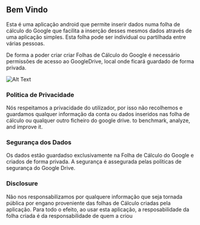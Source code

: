 ## Bem Vindo

Esta é uma aplicação android que permite inserir dados numa folha de cálculo do Google que facilita a inserção desses mesmos dados através de uma aplicação simples. Esta folha pode ser individual ou partilhada entre várias pessoas.

De forma a poder criar criar Folhas de Cálculo do Google é necessário permissões de acesso ao GoogleDrive, local onde ficará guardado de forma privada.

![Alt Text](despesas_help.gif)
### Politica de Privacidade
Nós respeitamos a privacidade do utilizador, por isso não recolhemos e guardamos qualquer informação da conta ou dados inseridos nas folha de cálculo ou qualquer outro ficheiro do google drive. to benchmark, analyze, and improve it.

### Segurança dos Dados
Os dados estão guardadso exclusivamente na Folha de Cálculo do Google e criados de forma privada. A segurança é assegurada pelas políticas de segurança do Google Drive.

### Disclosure
Não nos responsabilizamos por qualquere informação que seja tornada pública por engano proveniente das folhas de Cálculo criadas pela aplicação. Para todo o efeito, ao usar esta aplicação, a resposabilidade da folha criada é da responsabilidade de quem a criou
